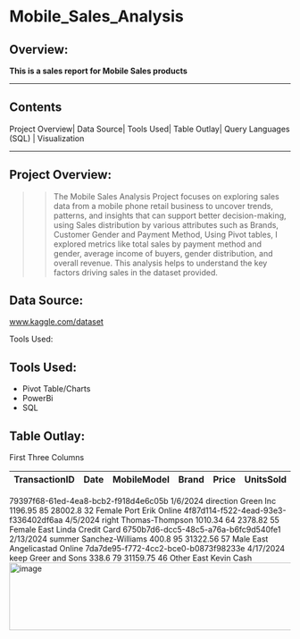 # Mobile_Sales_Analysis

## Overview:
**This is a sales report for Mobile Sales products**

---

## Contents
Project Overview| Data Source| Tools Used| Table Outlay| Query Languages (SQL) | Visualization

---


## Project Overview:

>>The Mobile Sales Analysis Project focuses on exploring sales data from a mobile phone retail business to  uncover  trends, patterns, and insights that can support better decision-making, using Sales distribution by various attributes such as Brands, Customer Gender and Payment Method, Using Pivot tables, I explored metrics like total sales by payment method and gender, average income of buyers, gender distribution, and overall revenue. This analysis helps to understand the key factors driving sales in the dataset provided.

## Data Source:
www.kaggle.com/dataset

Tools Used:
 ## Tools Used:
+ Pivot Table/Charts
+ PowerBi
+ SQL

## Table Outlay:
  First Three Columns

|TransactionID|	Date	|MobileModel	|Brand	|Price	|UnitsSold|	TotalRevenue	|CustomerAge	|CustomerGender	|Location	|PaymentMethod|
|-------|-------|-------|-------|-------|-------|-------|-------|-------|-------|-------|

79397f68-61ed-4ea8-bcb2-f918d4e6c05b	1/6/2024	direction	Green Inc	1196.95	85	28002.8	32	Female	Port Erik	Online
4f87d114-f522-4ead-93e3-f336402df6aa	4/5/2024	right	Thomas-Thompson	1010.34	64	2378.82	55	Female	East Linda	Credit Card
6750b7d6-dcc5-48c5-a76a-b6fc9d540fe1	2/13/2024	summer	Sanchez-Williams	400.8	95	31322.56	57	Male	East Angelicastad	Online
7da7de95-f772-4cc2-bce0-b0873f98233e	4/17/2024	keep	Greer and Sons	338.6	79	31159.75	46	Other	East Kevin	Cash
<img width="961" height="121" alt="image" src="https://github.com/user-attachments/assets/7cd03bcb-f938-47d2-b65e-d1c744c70a52" />





  
